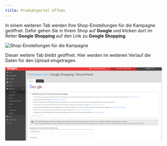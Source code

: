 ```yaml
---
title: Produktportal öffnen
---
```


In einem weiteren Tab werden Ihre Shop-Einstellungen für die Kampagne geöffnet. Dafür gehen Sie in Ihrem Shop auf **Google** und klicken dort im Reiter **Google Shopping** auf den Link zu **Google Shopping**.

![Shop-Einstellungen für die Kampagne](img/shop-einstellungen-für-die-kampagne.png)

Dieser weitere Tab bleibt geöffnet. Hier werden im weiteren Verlauf die Daten für den Upload eingetragen.

![Produktportale](img/produktportale.png)